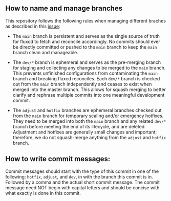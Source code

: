 ## How to name and manage branches

This repository follows the following rules when managing different braches as described in this [issue](https://gitlab.lan/gitops/production/-/issues/3):

- The `main` branch is persistent and serves as the single source of truth for fluxcd to fetch and reconcile accordingly. No commits should ever be directly committed or pushed to the `main` branch to keep the `main` branch clean and manageable.

- The `dev/*` branch is ephemeral and serves as the pre-merging branch for staging and collecting any changes to be merged to the `main` branch. This prevents unfinished configurations from contaminating the `main` branch and breaking fluxcd reconciles. Each `dev/*` branch is checked out from the `main` branch independently and ceases to exist when merged into the master branch. This allows for squash merging to better clarify and rephrase multiple commits into one meaningful development commit.

- The `adjust` and `hotfix` branches are ephemeral branches checked out from the `main` branch for temporary scaling and/or emergency hotfixes. They need to be merged into both the `main` branch and any related `dev/*` branch before meeting the end of its lifecycle, and are deleted. Adjustment and hotfixes are generally small changes and important; therefore, we do not squash-merge anything from the `adjust` and `hotfix` branch.

## How to write commit messages:

Commit messages should start with the type of this commit in one of the following: `hotfix`, `adjust`, and `dev`, in with the branch this commit is in. Followed by a comma and the actual short commit message. The commit message need NOT begin with capital letters and should be concise with what exactly is done in this commit.
